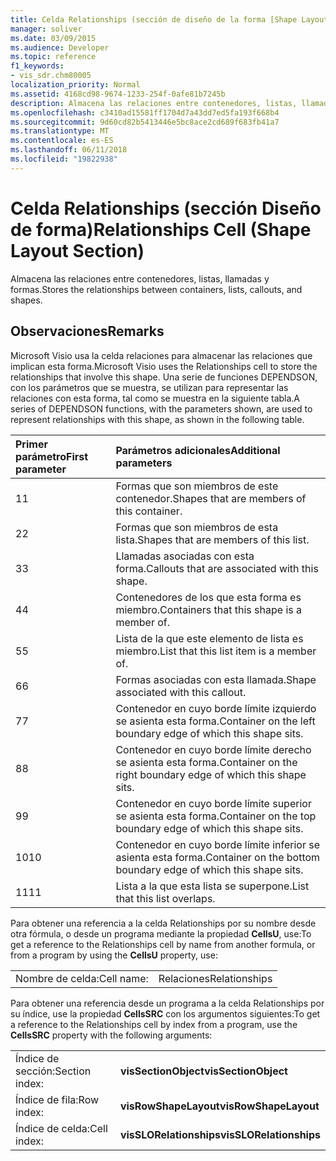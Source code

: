 ```yaml
---
title: Celda Relationships (sección de diseño de la forma [Shape Layout])
manager: soliver
ms.date: 03/09/2015
ms.audience: Developer
ms.topic: reference
f1_keywords:
- vis_sdr.chm80005
localization_priority: Normal
ms.assetid: 4168cd98-9674-1233-254f-0afe81b7245b
description: Almacena las relaciones entre contenedores, listas, llamadas y formas.
ms.openlocfilehash: c3410ad15581ff1704d7a43dd7ed5fa193f668b4
ms.sourcegitcommit: 9d60cd82b5413446e5bc8ace2cd689f683fb41a7
ms.translationtype: MT
ms.contentlocale: es-ES
ms.lasthandoff: 06/11/2018
ms.locfileid: "19822938"
---
```

# <a name="relationships-cell-shape-layout-section"></a><span data-ttu-id="27be1-103">Celda Relationships (sección Diseño de forma)</span><span class="sxs-lookup"><span data-stu-id="27be1-103">Relationships Cell (Shape Layout Section)</span></span>

<span data-ttu-id="27be1-104">Almacena las relaciones entre contenedores, listas, llamadas y formas.</span><span class="sxs-lookup"><span data-stu-id="27be1-104">Stores the relationships between containers, lists, callouts, and shapes.</span></span> 
  
## <a name="remarks"></a><span data-ttu-id="27be1-105">Observaciones</span><span class="sxs-lookup"><span data-stu-id="27be1-105">Remarks</span></span>

 <span data-ttu-id="27be1-106">Microsoft Visio usa la celda relaciones para almacenar las relaciones que implican esta forma.</span><span class="sxs-lookup"><span data-stu-id="27be1-106">Microsoft Visio uses the Relationships cell to store the relationships that involve this shape.</span></span> <span data-ttu-id="27be1-107">Una serie de funciones DEPENDSON, con los parámetros que se muestra, se utilizan para representar las relaciones con esta forma, tal como se muestra en la siguiente tabla.</span><span class="sxs-lookup"><span data-stu-id="27be1-107">A series of DEPENDSON functions, with the parameters shown, are used to represent relationships with this shape, as shown in the following table.</span></span> 
  
|<span data-ttu-id="27be1-108">**Primer parámetro**</span><span class="sxs-lookup"><span data-stu-id="27be1-108">**First parameter**</span></span>|<span data-ttu-id="27be1-109">**Parámetros adicionales**</span><span class="sxs-lookup"><span data-stu-id="27be1-109">**Additional parameters**</span></span>|
|:-----|:-----|
|<span data-ttu-id="27be1-110">1</span><span class="sxs-lookup"><span data-stu-id="27be1-110">1</span></span>  <br/> |<span data-ttu-id="27be1-111">Formas que son miembros de este contenedor.</span><span class="sxs-lookup"><span data-stu-id="27be1-111">Shapes that are members of this container.</span></span>  <br/> |
|<span data-ttu-id="27be1-112">2</span><span class="sxs-lookup"><span data-stu-id="27be1-112">2</span></span>  <br/> |<span data-ttu-id="27be1-113">Formas que son miembros de esta lista.</span><span class="sxs-lookup"><span data-stu-id="27be1-113">Shapes that are members of this list.</span></span>  <br/> |
|<span data-ttu-id="27be1-114">3</span><span class="sxs-lookup"><span data-stu-id="27be1-114">3</span></span>  <br/> |<span data-ttu-id="27be1-115">Llamadas asociadas con esta forma.</span><span class="sxs-lookup"><span data-stu-id="27be1-115">Callouts that are associated with this shape.</span></span>  <br/> |
|<span data-ttu-id="27be1-116">4</span><span class="sxs-lookup"><span data-stu-id="27be1-116">4</span></span>  <br/> |<span data-ttu-id="27be1-117">Contenedores de los que esta forma es miembro.</span><span class="sxs-lookup"><span data-stu-id="27be1-117">Containers that this shape is a member of.</span></span>  <br/> |
|<span data-ttu-id="27be1-118">5</span><span class="sxs-lookup"><span data-stu-id="27be1-118">5</span></span>  <br/> |<span data-ttu-id="27be1-119">Lista de la que este elemento de lista es miembro.</span><span class="sxs-lookup"><span data-stu-id="27be1-119">List that this list item is a member of.</span></span>  <br/> |
|<span data-ttu-id="27be1-120">6</span><span class="sxs-lookup"><span data-stu-id="27be1-120">6</span></span>  <br/> |<span data-ttu-id="27be1-121">Formas asociadas con esta llamada.</span><span class="sxs-lookup"><span data-stu-id="27be1-121">Shape associated with this callout.</span></span>  <br/> |
|<span data-ttu-id="27be1-122">7</span><span class="sxs-lookup"><span data-stu-id="27be1-122">7</span></span>  <br/> |<span data-ttu-id="27be1-123">Contenedor en cuyo borde límite izquierdo se asienta esta forma.</span><span class="sxs-lookup"><span data-stu-id="27be1-123">Container on the left boundary edge of which this shape sits.</span></span>  <br/> |
|<span data-ttu-id="27be1-124">8</span><span class="sxs-lookup"><span data-stu-id="27be1-124">8</span></span>  <br/> |<span data-ttu-id="27be1-125">Contenedor en cuyo borde límite derecho se asienta esta forma.</span><span class="sxs-lookup"><span data-stu-id="27be1-125">Container on the right boundary edge of which this shape sits.</span></span>  <br/> |
|<span data-ttu-id="27be1-126">9</span><span class="sxs-lookup"><span data-stu-id="27be1-126">9</span></span>  <br/> |<span data-ttu-id="27be1-127">Contenedor en cuyo borde límite superior se asienta esta forma.</span><span class="sxs-lookup"><span data-stu-id="27be1-127">Container on the top boundary edge of which this shape sits.</span></span>  <br/> |
|<span data-ttu-id="27be1-128">10</span><span class="sxs-lookup"><span data-stu-id="27be1-128">10</span></span>  <br/> |<span data-ttu-id="27be1-129">Contenedor en cuyo borde límite inferior se asienta esta forma.</span><span class="sxs-lookup"><span data-stu-id="27be1-129">Container on the bottom boundary edge of which this shape sits.</span></span>  <br/> |
|<span data-ttu-id="27be1-130">11</span><span class="sxs-lookup"><span data-stu-id="27be1-130">11</span></span>  <br/> |<span data-ttu-id="27be1-131">Lista a la que esta lista se superpone.</span><span class="sxs-lookup"><span data-stu-id="27be1-131">List that this list overlaps.</span></span>  <br/> |
   
<span data-ttu-id="27be1-132">Para obtener una referencia a la celda Relationships por su nombre desde otra fórmula, o desde un programa mediante la propiedad **CellsU**, use:</span><span class="sxs-lookup"><span data-stu-id="27be1-132">To get a reference to the Relationships cell by name from another formula, or from a program by using the **CellsU** property, use:</span></span> 
  
|||
|:-----|:-----|
|<span data-ttu-id="27be1-133">Nombre de celda:</span><span class="sxs-lookup"><span data-stu-id="27be1-133">Cell name:</span></span>  <br/> |<span data-ttu-id="27be1-134">Relaciones</span><span class="sxs-lookup"><span data-stu-id="27be1-134">Relationships</span></span>  <br/> |
   
<span data-ttu-id="27be1-135">Para obtener una referencia desde un programa a la celda Relationships por su índice, use la propiedad **CellsSRC** con los argumentos siguientes:</span><span class="sxs-lookup"><span data-stu-id="27be1-135">To get a reference to the Relationships cell by index from a program, use the **CellsSRC** property with the following arguments:</span></span> 
  
|||
|:-----|:-----|
|<span data-ttu-id="27be1-136">Índice de sección:</span><span class="sxs-lookup"><span data-stu-id="27be1-136">Section index:</span></span>  <br/> |<span data-ttu-id="27be1-137">**visSectionObject**</span><span class="sxs-lookup"><span data-stu-id="27be1-137">**visSectionObject**</span></span> <br/> |
|<span data-ttu-id="27be1-138">Índice de fila:</span><span class="sxs-lookup"><span data-stu-id="27be1-138">Row index:</span></span>  <br/> |<span data-ttu-id="27be1-139">**visRowShapeLayout**</span><span class="sxs-lookup"><span data-stu-id="27be1-139">**visRowShapeLayout**</span></span> <br/> |
|<span data-ttu-id="27be1-140">Índice de celda:</span><span class="sxs-lookup"><span data-stu-id="27be1-140">Cell index:</span></span>  <br/> |<span data-ttu-id="27be1-141">**visSLORelationships**</span><span class="sxs-lookup"><span data-stu-id="27be1-141">**visSLORelationships**</span></span> <br/> |
   


